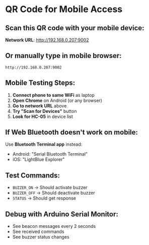 # QR Code for Mobile Access

## Scan this QR code with your mobile device:

**Network URL**: http://192.168.0.207:9002

## Or manually type in mobile browser:

```
http://192.168.0.207:9002
```

## Mobile Testing Steps:

1. **Connect phone to same WiFi** as laptop
2. **Open Chrome** on Android (or any browser)
3. **Go to network URL** above
4. **Try "Scan for Devices"** button
5. **Look for HC-05** in device list

## If Web Bluetooth doesn't work on mobile:

Use **Bluetooth Terminal app** instead:

- Android: "Serial Bluetooth Terminal"
- iOS: "LightBlue Explorer"

## Test Commands:

- `BUZZER_ON` → Should activate buzzer
- `BUZZER_OFF` → Should deactivate buzzer
- `STATUS` → Should get response

## Debug with Arduino Serial Monitor:

- See beacon messages every 2 seconds
- See received commands
- See buzzer status changes
